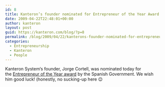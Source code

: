 ```yaml
---
id: 8
title: Kanteron’s founder nominated for Entrepreneur of the Year Award
date: 2009-04-22T22:48:01+00:00
author: kanteron
layout: post
guid: https://kanteron.com/blog/?p=8
permalink: /blog/2009/04/22/kanterons-founder-nominated-for-entrepreneur-of-the-year/
categories:
  - Entrepreneurship
  - Kanteron
  - People
---
```

Kanteron System‘s founder, Jorge Cortell, was nominated today for the <a href="https://www.emprendemosjuntos.es/" target="_blank" title="https://www.emprendemosjuntos.es/">Entrepreneur of the Year award</a> by the Spanish Government. We wish him good luck! (honestly, no sucking-up here 😉